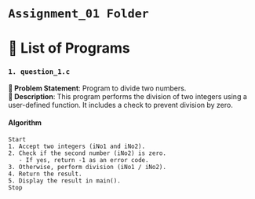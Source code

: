 # `Assignment_01 Folder`

# 📂 List of Programs

### `1. question_1.c`
**📝 Problem Statement**: Program to divide two numbers.<br>
**📌 Description**: This program performs the division of two integers using a user-defined function. It includes a check to prevent division by zero.

#### Algorithm
```
Start
1. Accept two integers (iNo1 and iNo2).
2. Check if the second number (iNo2) is zero.
   - If yes, return -1 as an error code.
3. Otherwise, perform division (iNo1 / iNo2).
4. Return the result.
5. Display the result in main().
Stop

```


